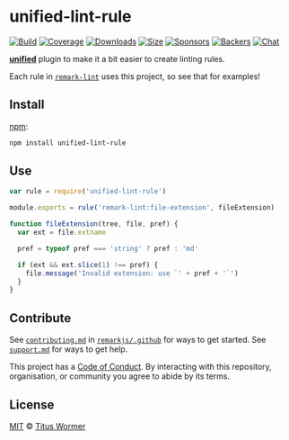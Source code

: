 # unified-lint-rule

[![Build][build-badge]][build]
[![Coverage][coverage-badge]][coverage]
[![Downloads][downloads-badge]][downloads]
[![Size][size-badge]][size]
[![Sponsors][sponsors-badge]][collective]
[![Backers][backers-badge]][collective]
[![Chat][chat-badge]][chat]

[**unified**][unified] plugin to make it a bit easier to create linting rules.

Each rule in [`remark-lint`][lint] uses this project, so see that for examples!

## Install

[npm][]:

```sh
npm install unified-lint-rule
```

## Use

```js
var rule = require('unified-lint-rule')

module.exports = rule('remark-lint:file-extension', fileExtension)

function fileExtension(tree, file, pref) {
  var ext = file.extname

  pref = typeof pref === 'string' ? pref : 'md'

  if (ext && ext.slice(1) !== pref) {
    file.message('Invalid extension: use `' + pref + '`')
  }
}
```

## Contribute

See [`contributing.md`][contributing] in [`remarkjs/.github`][health] for ways
to get started.
See [`support.md`][support] for ways to get help.

This project has a [Code of Conduct][coc].
By interacting with this repository, organisation, or community you agree to
abide by its terms.

## License

[MIT][license] © [Titus Wormer][author]

[build-badge]: https://img.shields.io/travis/remarkjs/remark-lint/master.svg

[build]: https://travis-ci.org/remarkjs/remark-lint

[coverage-badge]: https://img.shields.io/codecov/c/github/remarkjs/remark-lint.svg

[coverage]: https://codecov.io/github/remarkjs/remark-lint

[downloads-badge]: https://img.shields.io/npm/dm/unified-lint-rule.svg

[downloads]: https://www.npmjs.com/package/unified-lint-rule

[size-badge]: https://img.shields.io/bundlephobia/minzip/unified-lint-rule.svg

[size]: https://bundlephobia.com/result?p=unified-lint-rule

[sponsors-badge]: https://opencollective.com/unified/sponsors/badge.svg

[backers-badge]: https://opencollective.com/unified/backers/badge.svg

[collective]: https://opencollective.com/unified

[chat-badge]: https://img.shields.io/badge/join%20the%20community-on%20spectrum-7b16ff.svg

[chat]: https://spectrum.chat/unified/remark

[npm]: https://docs.npmjs.com/cli/install

[health]: https://github.com/remarkjs/.github

[contributing]: https://github.com/remarkjs/.github/blob/master/contributing.md

[support]: https://github.com/remarkjs/.github/blob/master/support.md

[coc]: https://github.com/remarkjs/.github/blob/master/code-of-conduct.md

[license]: https://github.com/remarkjs/remark-lint/blob/master/license

[author]: https://wooorm.com

[unified]: https://github.com/unifiedjs/unified

[lint]: https://github.com/remarkjs/remark-lint
